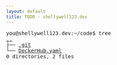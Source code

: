 ```yaml
---
layout: default
title: TODO - shellywell123.dev
---
```

<pre>
you@shellywell123.dev:~/code$ tree
<a href="../index.html">..</a>
├── <a href="https://github.com/Shellywell123">.git</a>
└── <a href="https://hub.docker.com/u/shellywell123">DockerHub.yaml</a>
0 directories, 2 files
</pre>